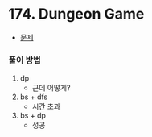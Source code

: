 # 174. Dungeon Game

- [문제](https://leetcode.com/problems/dungeon-game/)


### 풀이 방법

1. dp
   - 근데 어떻게?
2. bs + dfs
   - 시간 초과
3. bs + dp
   - 성공